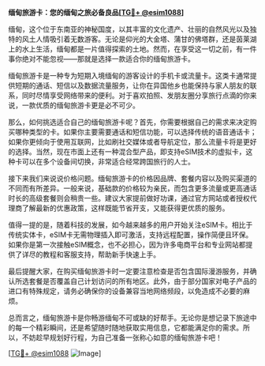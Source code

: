 **缅甸旅游卡：您的缅甸之旅必备良品[[TG💪+ @esim1088](https://t.me/s/esim1088)]**

缅甸，这个位于东南亚的神秘国度，以其丰富的文化遗产、壮丽的自然风光以及独特的风土人情吸引着无数游客。无论是仰光的大金塔、蒲甘的佛塔群，还是茵莱湖上的水上生活，缅甸都是一片值得探索的土地。然而，在享受这一切之前，有一件事你绝对不能忽视——那就是选择一款适合你的缅甸旅游卡。

缅甸旅游卡是一种专为短期入境缅甸的游客设计的手机卡或流量卡。这类卡通常提供短期的通话、短信以及数据流量服务，让你在异国他乡也能保持与家人朋友的联系，同时尽情享受网络带来的便利。对于喜欢拍照、发朋友圈分享旅行点滴的你来说，一款优质的缅甸旅游卡更是必不可少。

那么，如何挑选适合自己的缅甸旅游卡呢？首先，你需要根据自己的需求来决定购买哪种类型的卡。如果你主要需要通话和短信功能，可以选择传统的语音通话卡；如果你更倾向于使用互联网，比如刷社交媒体或者导航定位，那么流量卡将是更好的选择。当然，现在市面上还有一种混合型产品，即支持eSIM技术的虚拟卡，这种卡可以在多个设备间切换，非常适合经常跨国旅行的人士。

接下来我们来说说价格问题。缅甸旅游卡的价格因品牌、套餐内容以及购买渠道的不同而有所差异。一般来说，基础款的价格较为亲民，而包含更多流量或更高通话时长的高级套餐则会稍贵一些。建议大家提前做好功课，通过官方网站或者授权代理商了解最新的优惠政策，这样既能节省开支，又能获得更优质的服务。

值得一提的是，随着科技的发展，如今越来越多的用户开始关注eSIM卡。相比于传统实体卡，eSIM卡无需物理插入即可激活，支持远程配置，操作简便且环保。如果你是第一次接触eSIM概念，也不必担心，因为许多电商平台和专业网站都提供了详尽的教程和客服支持，帮助新手快速上手。

最后提醒大家，在购买缅甸旅游卡时一定要注意检查是否包含国际漫游服务，并确认所选套餐是否覆盖自己计划访问的所有地区。此外，由于部分国家对电子产品的进口有特殊规定，请务必确保你的设备兼容当地网络频段，以免造成不必要的麻烦。

总而言之，缅甸旅游卡是你畅游缅甸不可或缺的好帮手。无论你是想记录下旅途中的每一个精彩瞬间，还是希望随时随地获取实用信息，它都能满足你的需求。所以，不妨趁早规划好行程，为自己准备一张称心如意的缅甸旅游卡吧！

[[TG💪+ @esim1088](https://t.me/s/esim1088) ![Image](https://i.postimg.cc/4NQfJmqS/Snipaste-2025-05-13-00-14-12.png)]